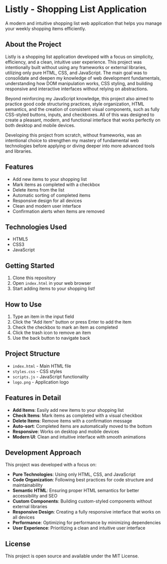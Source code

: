# Listly - Shopping List Application

A modern and intuitive shopping list web application that helps you manage your weekly shopping items efficiently.

## About the Project

Listly is a shopping list application developed with a focus on simplicity, efficiency, and a clean, intuitive user experience. This project was intentionally built without using any frameworks or external libraries, utilizing only pure HTML, CSS, and JavaScript. The main goal was to consolidate and deepen my knowledge of web development fundamentals, understanding how DOM manipulation works, CSS styling, and building responsive and interactive interfaces without relying on abstractions.

Beyond reinforcing my JavaScript knowledge, this project also aimed to practice good code structuring practices, style organization, HTML semantics, and the creation of consistent visual components, such as fully CSS-styled buttons, inputs, and checkboxes. All of this was designed to create a pleasant, modern, and functional interface that works perfectly on both desktop and mobile devices.

Developing this project from scratch, without frameworks, was an intentional choice to strengthen my mastery of fundamental web technologies before applying or diving deeper into more advanced tools and libraries.

## Features

- Add new items to your shopping list
- Mark items as completed with a checkbox
- Delete items from the list
- Automatic sorting of completed items
- Responsive design for all devices
- Clean and modern user interface
- Confirmation alerts when items are removed

## Technologies Used

- HTML5
- CSS3
- JavaScript

## Getting Started

1. Clone this repository
2. Open `index.html` in your web browser
3. Start adding items to your shopping list!

## How to Use

1. Type an item in the input field
2. Click the "Add item" button or press Enter to add the item
3. Check the checkbox to mark an item as completed
4. Click the trash icon to remove an item
5. Use the back button to navigate back

## Project Structure

- `index.html` - Main HTML file
- `styles.css` - CSS styles
- `scripts.js` - JavaScript functionality
- `logo.png` - Application logo

## Features in Detail

- **Add Items**: Easily add new items to your shopping list
- **Check Items**: Mark items as completed with a visual checkbox
- **Delete Items**: Remove items with a confirmation message
- **Auto-sort**: Completed items are automatically moved to the bottom
- **Responsive**: Works on desktop and mobile devices
- **Modern UI**: Clean and intuitive interface with smooth animations

## Development Approach

This project was developed with a focus on:

- **Pure Technologies**: Using only HTML, CSS, and JavaScript
- **Code Organization**: Following best practices for code structure and maintainability
- **Semantic HTML**: Ensuring proper HTML semantics for better accessibility and SEO
- **Custom Components**: Building custom-styled components without external libraries
- **Responsive Design**: Creating a fully responsive interface that works on all devices
- **Performance**: Optimizing for performance by minimizing dependencies
- **User Experience**: Prioritizing a clean and intuitive user interface

## License

This project is open source and available under the MIT License.
